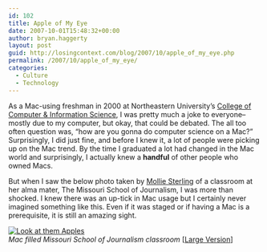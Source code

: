 ```yaml
---
id: 102
title: Apple of My Eye
date: 2007-10-01T15:48:32+00:00
author: bryan.haggerty
layout: post
guid: http://losingcontext.com/blog/2007/10/apple_of_my_eye.php
permalink: /2007/10/apple_of_my_eye/
categories:
  - Culture
  - Technology
---
```

As a Mac-using freshman in 2000 at Northeastern University&#8217;s [College of Computer & Information Science](http://www.ccis.neu.edu), I was pretty much a joke to everyone&#8211;mostly due to my computer, but okay, that could be debated. The all too often question was, &#8220;how are you gonna do computer science on a Mac?&#8221; Surprisingly, I did just fine, and before I knew it, a lot of people were picking up on the Mac trend. By the time I graduated a lot had changed in the Mac world and surprisingly, I actually knew a **handful** of other people who owned Macs.

But when I saw the below photo taken by [Mollie Sterling](http://www.molliesterling.com/blog/?p=218) of a classroom at her alma mater, The Missouri School of Journalism, I was more than shocked. I knew there was an up-tick in Mac usage but I certainly never imagined something like this. Even if it was staged or if having a Mac is a prerequisite, it is still an amazing sight.

<p class="figure-centered">
  <a href="http://bryanhaggerty.com/blog/wp-content/uploads/2007/10/look-at-them-apples.jpg"><img src='http://bryanhaggerty.com/blog/wp-content/uploads/2007/10/look-at-them-apples_small.jpg' alt='Look at them Apples' /></a><br /><em>Mac filled Missouri School of Journalism classroom</em> [<a href="http://bryanhaggerty.com/blog/wp-content/uploads/2007/10/look-at-them-apples.jpg">Large Version</a>]
</p>